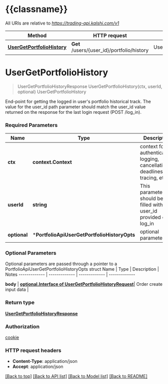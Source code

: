 # {{classname}}

All URIs are relative to *https://trading-api.kalshi.com/v1*

Method | HTTP request | Description
------------- | ------------- | -------------
[**UserGetPortfolioHistory**](PortfolioApi.md#UserGetPortfolioHistory) | **Get** /users/{user_id}/portfolio/history | UserGetPortfolioHistory

# **UserGetPortfolioHistory**
> UserGetPortfolioHistoryResponse UserGetPortfolioHistory(ctx, userId, optional)
UserGetPortfolioHistory

End-point for getting the logged in user's portfolio historical track.  The value for the user_id path parameter should match the user_id value returned on the response for the last login request (POST /log_in).

### Required Parameters

Name | Type | Description  | Notes
------------- | ------------- | ------------- | -------------
 **ctx** | **context.Context** | context for authentication, logging, cancellation, deadlines, tracing, etc.
  **userId** | **string**| This parameter should be filled with your user_id provided on log_in | 
 **optional** | ***PortfolioApiUserGetPortfolioHistoryOpts** | optional parameters | nil if no parameters

### Optional Parameters
Optional parameters are passed through a pointer to a PortfolioApiUserGetPortfolioHistoryOpts struct
Name | Type | Description  | Notes
------------- | ------------- | ------------- | -------------

 **body** | [**optional.Interface of UserGetPortfolioHistoryRequest**](UserGetPortfolioHistoryRequest.md)| Order create input data | 

### Return type

[**UserGetPortfolioHistoryResponse**](UserGetPortfolioHistoryResponse.md)

### Authorization

[cookie](../README.md#cookie)

### HTTP request headers

 - **Content-Type**: application/json
 - **Accept**: application/json

[[Back to top]](#) [[Back to API list]](../README.md#documentation-for-api-endpoints) [[Back to Model list]](../README.md#documentation-for-models) [[Back to README]](../README.md)

